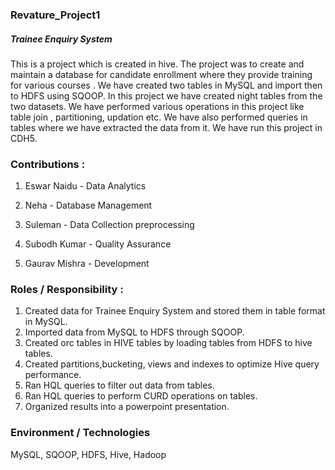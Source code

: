 ### Revature_Project1

##### Trainee Enquiry System
This is a project which is created in hive. The project was to create and maintain a database for candidate enrollment where they provide training for various courses . We have created two tables in MySQL and import then to HDFS using SQOOP. In this project we have created night tables from the two datasets. We have performed various operations in this project like table join , partitioning, updation etc. We have also performed queries in tables where we have extracted the data from it. We have run this project in CDH5.

### Contributions :

1. Eswar Naidu - Data Analytics

2. Neha - Database Management

3. Suleman - Data Collection preprocessing

4. Subodh Kumar - Quality Assurance

5. Gaurav Mishra - Development

### Roles / Responsibility :

1. Created data for Trainee Enquiry System and stored them in table format in MySQL. 
2. Imported data from MySQL to HDFS through SQOOP.
3. Created orc tables in HIVE tables by loading tables from HDFS to hive tables.
4. Created partitions,bucketing, views and indexes to optimize Hive query performance.
5. Ran HQL queries to filter out data from tables.
6. Ran HQL queries to perform CURD operations on tables.
7. Organized results into a powerpoint presentation.

### Environment / Technologies

MySQL, SQOOP, HDFS, Hive, Hadoop
